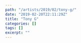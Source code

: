 ```yaml
---
path: "/artists/2019/02/tony-g/"
date: "2019-02-20T22:11:29Z"
title: "Tony G"
categories: []
tags: []
excerpt: ""
---
```


